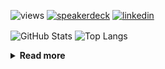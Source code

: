 ![views](https://komarev.com/ghpvc/?username=chck&color=blueviolet)
[![speakerdeck](https://img.shields.io/badge/Speaker_Deck-chck-8a2be2?style=flat-square&logo=speaker-deck)](https://speakerdeck.com/chck)
[![linkedin](https://img.shields.io/badge/LinkedIn-chck-8a2be2?style=flat-square&logo=linkedin)](https://www.linkedin.com/in/chck/)

<p align="left"> 
  <img alt="GitHub Stats" align="center" height="150" src="https://github-readme-stats-nine-umber-51.vercel.app/api?username=chck&count_private=true&show_icons=true&hide_title=true&theme=buefy" />
  <img alt="Top Langs" align="center" height="150" src="https://github-readme-stats-nine-umber-51.vercel.app/api/top-langs/?username=chck&layout=compact&count_private=true&show_icons=true&hide_title=true&theme=buefy" />
</p>

<details>
  <summary><b>Read more</b></summary>
  <br>

  <!--START_SECTION:waka-->
**🐱 My GitHub Data** 

> 📦 82.6 kB Used in GitHub's Storage 
 > 
> 🏆 425 Contributions in the Year 2024
 > 
> 💼 Opted to Hire
 > 
> 📜 133 Public Repositories 
 > 
> 🔑 22 Private Repositories 
 > 
**I'm a Night 🦉** 

```text
🌞 Morning                860 commits         ███░░░░░░░░░░░░░░░░░░░░░░   13.18 % 
🌆 Daytime                2106 commits        ████████░░░░░░░░░░░░░░░░░   32.28 % 
🌃 Evening                1889 commits        ███████░░░░░░░░░░░░░░░░░░   28.95 % 
🌙 Night                  1669 commits        ██████░░░░░░░░░░░░░░░░░░░   25.58 % 
```
📅 **I'm Most Productive on Thursday** 

```text
Monday                   1286 commits        █████░░░░░░░░░░░░░░░░░░░░   19.71 % 
Tuesday                  1012 commits        ████░░░░░░░░░░░░░░░░░░░░░   15.51 % 
Wednesday                1084 commits        ████░░░░░░░░░░░░░░░░░░░░░   16.62 % 
Thursday                 1540 commits        ██████░░░░░░░░░░░░░░░░░░░   23.61 % 
Friday                   661 commits         ███░░░░░░░░░░░░░░░░░░░░░░   10.13 % 
Saturday                 382 commits         █░░░░░░░░░░░░░░░░░░░░░░░░   05.86 % 
Sunday                   559 commits         ██░░░░░░░░░░░░░░░░░░░░░░░   08.57 % 
```


📊 **This Week I Spent My Time On** 

```text
💬 Programming Languages: 
Markdown                 9 hrs 28 mins       ████████████░░░░░░░░░░░░░   46.92 % 
Python                   3 hrs 11 mins       ████░░░░░░░░░░░░░░░░░░░░░   15.82 % 
YAML                     2 hrs 18 mins       ███░░░░░░░░░░░░░░░░░░░░░░   11.39 % 
SQL                      1 hr 16 mins        ██░░░░░░░░░░░░░░░░░░░░░░░   06.33 % 
Docker                   46 mins             █░░░░░░░░░░░░░░░░░░░░░░░░   03.82 % 

🔥 Editors: 
Neovim                   8 hrs 58 mins       ███████████░░░░░░░░░░░░░░   44.46 % 
VS Code                  7 hrs 14 mins       █████████░░░░░░░░░░░░░░░░   35.87 % 
PyCharm                  3 hrs 33 mins       ████░░░░░░░░░░░░░░░░░░░░░   17.63 % 
Chrome                   17 mins             ░░░░░░░░░░░░░░░░░░░░░░░░░   01.45 % 
Obsidian                 7 mins              ░░░░░░░░░░░░░░░░░░░░░░░░░   00.60 % 
```

**I Mostly Code in Python** 

```text
Python                   45 repos            █████████░░░░░░░░░░░░░░░░   34.88 % 
Jupyter Notebook         19 repos            ████░░░░░░░░░░░░░░░░░░░░░   14.73 % 
Rust                     7 repos             █░░░░░░░░░░░░░░░░░░░░░░░░   05.43 % 
TypeScript               4 repos             █░░░░░░░░░░░░░░░░░░░░░░░░   03.10 % 
Astro                    1 repo              ░░░░░░░░░░░░░░░░░░░░░░░░░   00.78 % 
```



**Timeline**

![Lines of Code chart](https://raw.githubusercontent.com/chck/chck/main/assets/bar_graph.png)


 Last Updated on 2024-06-19 01:38 UTC
<!--END_SECTION:waka-->
</details>

